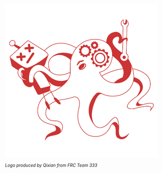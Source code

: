 ![alt text](https://github.com/Tea505/8088-CenterStage/blob/master/TeamCode/8088-temp-logo.png) 

*Logo produced by Qixian from FRC Team 333*


